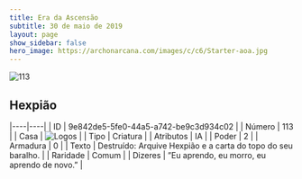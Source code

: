 ```yaml
---
title: Era da Ascensão
subtitle: 30 de maio de 2019
layout: page
show_sidebar: false
hero_image: https://archonarcana.com/images/c/c6/Starter-aoa.jpg
---
```


![113](https://cdn.keyforgegame.com/media/card_front/pt/435_113_QM8P9PRMC27Q_pt.png)

## Hexpião

|----|----|
| ID | 9e842de5-5fe0-44a5-a742-be9c3d934c02 |
| Número | 113 |
| Casa | ![Logos](https://archonarcana.com/images/thumb/c/ce/Logos.png/22px-Logos.png "Logos") |
| Tipo | Criatura |
| Atributos | IA |
| Poder | 2 |
| Armadura | 0 |
| Texto | Destruído: Arquive Hexpião e a carta do topo do seu baralho. |
| Raridade | Comum |
| Dizeres | ”Eu aprendo, eu morro, eu aprendo de novo.” |